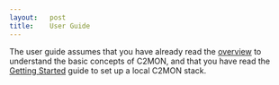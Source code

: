 ```yaml
---
layout:   post
title:    User Guide
---
```



The user guide assumes that you have already read the [overview](../overview) to understand the basic concepts of C2MON, and that you have
read the [Getting Started](../getting-started) guide to set up a local C2MON stack.

